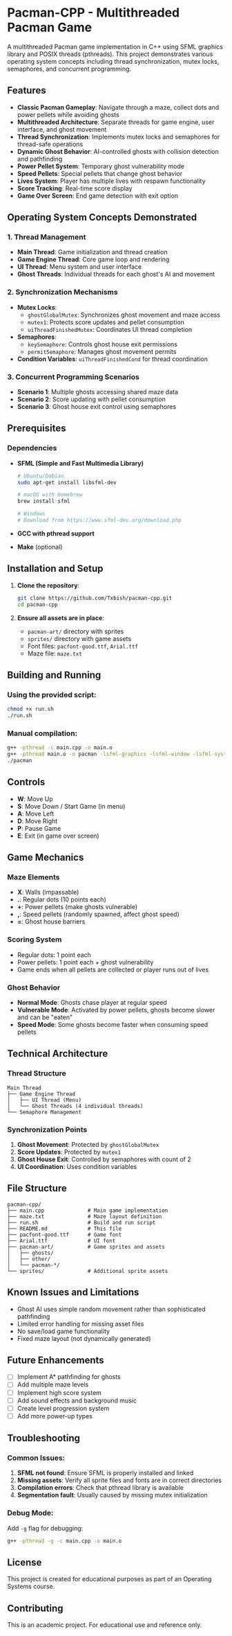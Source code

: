 # Pacman-CPP - Multithreaded Pacman Game

A multithreaded Pacman game implementation in C++ using SFML graphics library and POSIX threads (pthreads). This project demonstrates various operating system concepts including thread synchronization, mutex locks, semaphores, and concurrent programming.

## Features

- **Classic Pacman Gameplay**: Navigate through a maze, collect dots and power pellets while avoiding ghosts
- **Multithreaded Architecture**: Separate threads for game engine, user interface, and ghost movement
- **Thread Synchronization**: Implements mutex locks and semaphores for thread-safe operations
- **Dynamic Ghost Behavior**: AI-controlled ghosts with collision detection and pathfinding
- **Power Pellet System**: Temporary ghost vulnerability mode
- **Speed Pellets**: Special pellets that change ghost behavior
- **Lives System**: Player has multiple lives with respawn functionality
- **Score Tracking**: Real-time score display
- **Game Over Screen**: End game detection with exit option

## Operating System Concepts Demonstrated

### 1. Thread Management

- **Main Thread**: Game initialization and thread creation
- **Game Engine Thread**: Core game loop and rendering
- **UI Thread**: Menu system and user interface
- **Ghost Threads**: Individual threads for each ghost's AI and movement

### 2. Synchronization Mechanisms

- **Mutex Locks**:
  - `ghostGlobalMutex`: Synchronizes ghost movement and maze access
  - `mutex1`: Protects score updates and pellet consumption
  - `uiThreadFinishedMutex`: Coordinates UI thread completion
- **Semaphores**:
  - `keySemaphore`: Controls ghost house exit permissions
  - `permitSemaphore`: Manages ghost movement permits
- **Condition Variables**: `uiThreadFinishedCond` for thread coordination

### 3. Concurrent Programming Scenarios

- **Scenario 1**: Multiple ghosts accessing shared maze data
- **Scenario 2**: Score updating with pellet consumption
- **Scenario 3**: Ghost house exit control using semaphores

## Prerequisites

### Dependencies

- **SFML (Simple and Fast Multimedia Library)**

  ```bash
  # Ubuntu/Debian
  sudo apt-get install libsfml-dev

  # macOS with Homebrew
  brew install sfml

  # Windows
  # Download from https://www.sfml-dev.org/download.php
  ```

- **GCC with pthread support**
- **Make** (optional)

## Installation and Setup

1. **Clone the repository**:

   ```bash
   git clone https://github.com/Txbish/pacman-cpp.git
   cd pacman-cpp
   ```

2. **Ensure all assets are in place**:
   - `pacman-art/` directory with sprites
   - `sprites/` directory with game assets
   - Font files: `pacfont-good.ttf`, `Arial.ttf`
   - Maze file: `maze.txt`

## Building and Running

### Using the provided script:

```bash
chmod +x run.sh
./run.sh
```

### Manual compilation:

```bash
g++ -pthread -c main.cpp -o main.o
g++ -pthread main.o -o pacman -lsfml-graphics -lsfml-window -lsfml-system
./pacman
```

## Controls

- **W**: Move Up
- **S**: Move Down / Start Game (in menu)
- **A**: Move Left
- **D**: Move Right
- **P**: Pause Game
- **E**: Exit (in game over screen)

## Game Mechanics

### Maze Elements

- **X**: Walls (impassable)
- **.**: Regular dots (10 points each)
- **+**: Power pellets (make ghosts vulnerable)
- **,**: Speed pellets (randomly spawned, affect ghost speed)
- **=**: Ghost house barriers

### Scoring System

- Regular dots: 1 point each
- Power pellets: 1 point each + ghost vulnerability
- Game ends when all pellets are collected or player runs out of lives

### Ghost Behavior

- **Normal Mode**: Ghosts chase player at regular speed
- **Vulnerable Mode**: Activated by power pellets, ghosts become slower and can be "eaten"
- **Speed Mode**: Some ghosts become faster when consuming speed pellets

## Technical Architecture

### Thread Structure

```
Main Thread
├── Game Engine Thread
│   ├── UI Thread (Menu)
│   └── Ghost Threads (4 individual threads)
└── Semaphore Management
```

### Synchronization Points

1. **Ghost Movement**: Protected by `ghostGlobalMutex`
2. **Score Updates**: Protected by `mutex1`
3. **Ghost House Exit**: Controlled by semaphores with count of 2
4. **UI Coordination**: Uses condition variables

## File Structure

```
pacman-cpp/
├── main.cpp              # Main game implementation
├── maze.txt              # Maze layout definition
├── run.sh                # Build and run script
├── README.md             # This file
├── pacfont-good.ttf      # Game font
├── Arial.ttf             # UI font
├── pacman-art/           # Game sprites and assets
│   ├── ghosts/
│   ├── other/
│   └── pacman-*/
└── sprites/              # Additional sprite assets
```

## Known Issues and Limitations

- Ghost AI uses simple random movement rather than sophisticated pathfinding
- Limited error handling for missing asset files
- No save/load game functionality
- Fixed maze layout (not dynamically generated)

## Future Enhancements

- [ ] Implement A\* pathfinding for ghosts
- [ ] Add multiple maze levels
- [ ] Implement high score system
- [ ] Add sound effects and background music
- [ ] Create level progression system
- [ ] Add more power-up types

## Troubleshooting

### Common Issues:

1. **SFML not found**: Ensure SFML is properly installed and linked
2. **Missing assets**: Verify all sprite files and fonts are in correct directories
3. **Compilation errors**: Check that pthread library is available
4. **Segmentation fault**: Usually caused by missing mutex initialization

### Debug Mode:

Add `-g` flag for debugging:

```bash
g++ -pthread -g -c main.cpp -o main.o
```

## License

This project is created for educational purposes as part of an Operating Systems course.

## Contributing

This is an academic project. For educational use and reference only.

